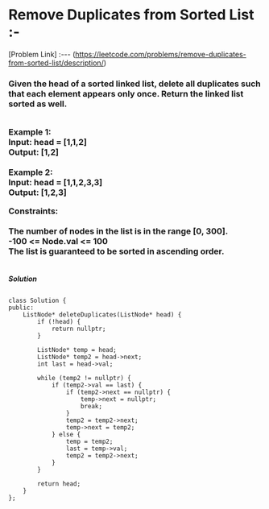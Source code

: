 # Remove Duplicates from Sorted List :-

[Problem Link] :--- (https://leetcode.com/problems/remove-duplicates-from-sorted-list/description/)

<h3>
Given the head of a sorted linked list, delete all duplicates such that each element appears only once. Return the linked list sorted as well.<br><br>


Example 1:<br>
Input: head = [1,1,2]<br>
Output: [1,2]<br><br>
Example 2:<br>
Input: head = [1,1,2,3,3]<br>
Output: [1,2,3]<br>
 
 
Constraints:<br><br>
The number of nodes in the list is in the range [0, 300].<br>
-100 <= Node.val <= 100<br>
The list is guaranteed to be sorted in ascending order.<br><br>
  
</h3>

***Solution***

```

class Solution {
public:
    ListNode* deleteDuplicates(ListNode* head) {
        if (!head) {
            return nullptr;
        }
        
        ListNode* temp = head;
        ListNode* temp2 = head->next;
        int last = head->val;
        
        while (temp2 != nullptr) { 
            if (temp2->val == last) { 
                if (temp2->next == nullptr) { 
                    temp->next = nullptr;
                    break;
                }
                temp2 = temp2->next; 
                temp->next = temp2; 
            } else { 
                temp = temp2;
                last = temp->val;
                temp2 = temp2->next;
            }
        }
        
        return head;
    }
};

```
